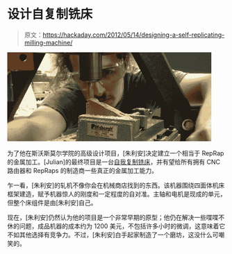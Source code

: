 # 设计自复制铣床

> 原文：<https://hackaday.com/2012/05/14/designing-a-self-replicating-milling-machine/>

![](img/65b2a191af2e78dbd7295bf350b8819f.png "mill")

为了他在斯沃斯莫尔学院的高级设计项目，[朱利安]决定建立一个相当于 RepRap 的金属加工。[Julian]的最终项目是一台[自我复制铣床](http://blogs.sccs.swarthmore.edu/julianleland/engineering/academic-projects/e90-senior-design-self-replicating-mill/)，并有望给所有拥有 CNC 路由器和 RepRaps 的制造商一些真正的金属加工能力。

乍一看，[朱利安]的轧机不像你会在机械商店找到的东西。该机器围绕四面体机床框架建造，赋予机器惊人的刚度和一定程度的自对准。主轴和电机是现成的单元，但整个床组件是由[朱利安]自己。

现在，[朱利安]仍然认为他的项目是一个非常早期的原型；他仍在解决一些喋喋不休的问题，成品机器的成本约为 1200 美元，不包括许多小时的微调，这意味着它不如其他选择有竞争力。不过，[朱利安]白手起家制造了一个磨坊，这没什么可嘲笑的。